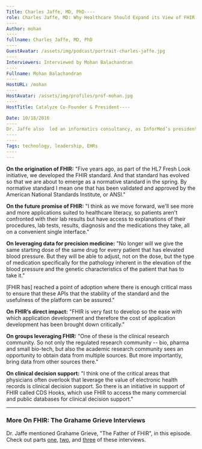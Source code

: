 ```yaml
---
Title: Charles Jaffe, MD, PhD----
role: Charles Jaffe, MD: Why Healthcare Should Expand its View of FHIR
----
Author: mohan
----
fullname: Charles Jaffe, MD, PhD
----
GuestAvatar: /assets/img/podcast/portrait-charles-jaffe.jpg
----
Interviewers: Interviewed by Mohan Balachandran
----
Fullname: Mohan Balachandran
----
HostURL: /mohan
----
HostAvatar: /assets/img/profiles/prof-mohan.jpg
----
HostTitle: Catalyze Co-Founder & President----

Date: 10/18/2016
----
Dr. Jaffe also  led an informatics consultancy, as InforMed’s president. Over the course of his career, he has been the principal investigator for more than 200 clinical trials, and has served in various leadership roles in the American Medical Informatics Association. He has been a board member on leading organizations for information technology standards, and served as the chair of a national institutional review board. Most recently, Penn State University appointed him to the Department of Engineering. Dr. Jaffe has also been the contributing editor for several journals and has published on a range of subjects, including clinical management, informatics deployment, and healthcare policy.
----
----
Tags: technology, leadership, EHRs
----
---
```

**On the origination of FHIR:** "Five years ago, as part of the HL7 Fresh Look initiative, we developed the FHIR standard. And that standard has evolved so that we are about to emerge as a normative standard in the spring. By normative standard I mean one that has been validated and approved by the American National Standards Institute, or ANSI."

**On the future promise of FHIR:** "I think as we move forward, we'll see more and more applications suited to healthcare literacy, so patients aren't confronted with their lab results but have access to explanations of their procedures, lab tests, results, diagnosis and the medications they take, all on a convenient single interface."

**On leveraging data for precision medicine:** "No longer will we give the same starting dose of the same drug for every patient that has elevated blood pressure. But they will be able to adjust, not on the dose, but the type of medication specifically for the pathology inherent in the elevation of the blood pressure and the genetic characteristics of the patient that has to take it."

[FHIR has] reached a point of adoption where there is enough critical mass to ensure that these APIs that the stability of the standard and the usefulness of the platform can be assured."

**On FHIR’s direct impact:** "FHIR is very fast to develop so the ease with which application development and therefore the cost of application development has been brought down critically."

**On groups leveraging FHIR:** "One of these is the clinical research community. So not only the regulated research community -- bio, pharma and small bio-tech, but also the academic research community sees an opportunity to obtain data from multiple sources. But more importantly, bring data from other sources there."

**On clinical decision support:** "I think one of the critical areas that physicians often overlook that leverage the value of electronic health records is clinical decision support. So there is an initiative in support of FHIR called CDS Hooks, which use FHIR to access the many commercial and public databases for clinical decision support."

---

### More On FHIR: The Grahame Grieve Interviews

Dr. Jaffe mentioned Grahame Grieve, "The Father of FHIR", in this episode. Check out parts [one](https://catalyze.io/innovation/grahame-grieve-pt1), [two](https://catalyze.io/innovation/grahame-grieve-pt2), and [three](https://catalyze.io/innovation/grahame-grieve-pt3) of these interviews.
